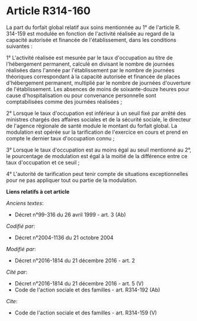 # Article R314-160

La part du forfait global relatif aux soins mentionnée au 1° de l'article R. 314-159 est modulée en fonction de l'activité
réalisée au regard de la capacité autorisée et financée de l'établissement, dans les conditions suivantes : 

1° L'activité réalisée est mesurée par le taux d'occupation au titre de l'hébergement permanent, calculé en divisant le
nombre de journées réalisées dans l'année par l'établissement par le nombre de journées théoriques correspondant à la
capacité autorisée et financée de places d'hébergement permanent, multiplié par le nombre de journées d'ouverture de
l'établissement. Les absences de moins de soixante-douze heures pour cause d'hospitalisation ou pour convenance personnelle
sont comptabilisées comme des journées réalisées ; 

2° Lorsque le taux d'occupation est inférieur à un seuil fixé par arrêté des ministres chargés des affaires sociales et de la
sécurité sociale, le directeur de l'agence régionale de santé module le montant du forfait global. La modulation est opérée
sur la tarification de l'exercice en cours et prend en compte le dernier taux d'occupation connu ; 

3° Lorsque le taux d'occupation est au moins égal au seuil mentionné au 2°, le pourcentage de modulation est égal à la moitié
de la différence entre ce taux d'occupation et ce seuil ; 

4° L'autorité de tarification peut tenir compte de situations exceptionnelles pour ne pas appliquer tout ou partie de la
modulation.

**Liens relatifs à cet article**

_Anciens textes_:

  - Décret n°99-316 du 26 avril 1999 - art. 3 (Ab)

_Codifié par_:

  - Décret n°2004-1136 du 21 octobre 2004

_Modifié par_:

  - Décret n°2016-1814 du 21 décembre 2016 - art. 2

_Cité par_:

  - Décret n°2016-1814 du 21 décembre 2016 - art. 5 (V)
  - Code de l'action sociale et des familles - art. R314-192 (Ab)

_Cite_:

  - Code de l'action sociale et des familles - art. R314-159 (V)
